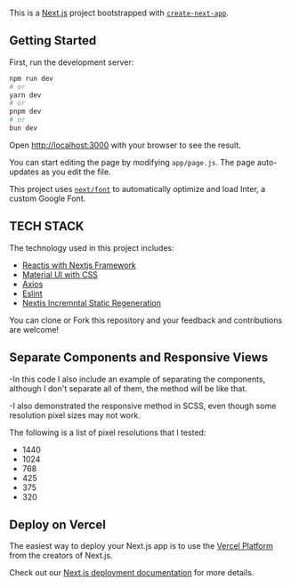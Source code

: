 This is a [Next.js](https://nextjs.org/) project bootstrapped with [`create-next-app`](https://github.com/vercel/next.js/tree/canary/packages/create-next-app).

## Getting Started

First, run the development server:

```bash
npm run dev
# or
yarn dev
# or
pnpm dev
# or
bun dev
```

Open [http://localhost:3000](http://localhost:3000) with your browser to see the result.

You can start editing the page by modifying `app/page.js`. The page auto-updates as you edit the file.

This project uses [`next/font`](https://nextjs.org/docs/basic-features/font-optimization) to automatically optimize and load Inter, a custom Google Font.

## TECH STACK

The technology used in this project includes:

- [Reactjs with Nextjs Framework](https://nextjs.org/docs)
- [Material UI with CSS](https://mui.com/material-ui/)
- [Axios](https://axios-http.com/docs/intro)
- [Eslint](https://eslint.org/)
- [Nextjs Incremntal Static Regeneration](https://nextjs.org/docs/pages/building-your-application/data-fetching/incremental-static-regeneration)

You can clone or Fork this repository and your feedback and contributions are welcome!

## Separate Components and Responsive Views

-In this code I also include an example of separating the components, although I don't separate all of them, the method will be like that.

-I also demonstrated the responsive method in SCSS, even though some resolution pixel sizes may not work.

The following is a list of pixel resolutions that I tested:

- 1440
- 1024
- 768
- 425
- 375
- 320

## Deploy on Vercel

The easiest way to deploy your Next.js app is to use the [Vercel Platform](https://vercel.com/new?utm_medium=default-template&filter=next.js&utm_source=create-next-app&utm_campaign=create-next-app-readme) from the creators of Next.js.

Check out our [Next.js deployment documentation](https://nextjs.org/docs/deployment) for more details.